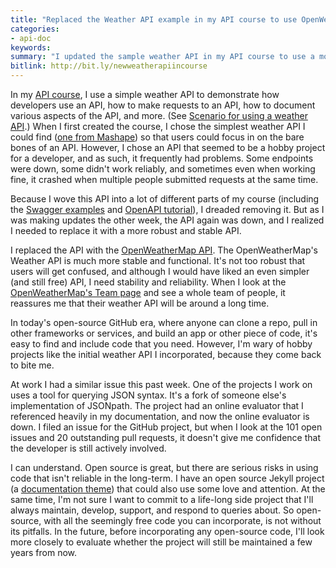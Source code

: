 ```yaml
---
title: "Replaced the Weather API example in my API course to use OpenWeatherAPI"
categories:
- api-doc
keywords:
summary: "I updated the sample weather API in my API course to use a more robust and stable weather API from OpenWeatherMap. Any time you incorporate free or open-source projects, you run the risk that the code won't be supported in the long-term."
bitlink: http://bit.ly/newweatherapiincourse
---
```


In my [API course](http://idratherbewriting.com/learnapidoc/), I use a simple weather API to demonstrate how developers use an API, how to make requests to an API, how to document various aspects of the API, and more. (See [Scenario for using a weather API](http://idratherbewriting.com/learnapidoc/docapis_scenario_for_using_weather_api.html).) When I first created the course, I chose the simplest weather API I could find ([one from Mashape](https://market.mashape.com/fyhao/weather-13)) so that users could focus in on the bare bones of an API. However, I chose an API that seemed to be a hobby project for a developer, and as such, it frequently had problems. Some endpoints were down, some didn't work reliably, and sometimes even when working fine, it crashed when multiple people submitted requests at the same time.

Because I wove this API into a lot of different parts of my course (including the [Swagger examples](http://idratherbewriting.com/learnapidoc/pubapis_swagger_demo.html) and [OpenAPI tutorial](http://idratherbewriting.com/learnapidoc/pubapis_openapi_tutorial_overview.html)), I dreaded removing it. But as I was making updates the other week, the API again was down, and I realized I needed to replace it with a more robust and stable API.

I replaced the API with the [OpenWeatherMap API](https://openweathermap.org/api). The OpenWeatherMap's Weather API is much more stable and functional. It's not too robust that users will get confused, and although I would have liked an even simpler (and still free) API, I need stability and reliability. When I look at the [OpenWeatherMap's Team page](https://openweathermap.org/team) and see a whole team of people, it reassures me that their weather API will be around a long time.

In today's open-source GitHub era, where anyone can clone a repo, pull in other frameworks or services, and build an app or other piece of code, it's easy to find and include code that you need. However, I'm wary of hobby projects like the initial weather API I incorporated, because they come back to bite me.

At work I had a similar issue this past week. One of the projects I work on uses a tool for querying JSON syntax. It's a fork of someone else's implementation of JSONpath. The project had an online evaluator that I referenced heavily in my documentation, and now the online evaluator is down. I filed an issue for the GitHub project, but when I look at the 101 open issues and 20 outstanding pull requests, it doesn't give me confidence that the developer is still actively involved.

I can understand. Open source is great, but there are serious risks in using code that isn't reliable in the long-term. I have an open source Jekyll project (a [documentation theme](http://idratherbewriting.com/documentation-theme-jekyll)) that could also use some love and attention. At the same time, I'm not sure I want to commit to a life-long side project that I'll always maintain, develop, support, and respond to queries about. So open-source, with all the seemingly free code you can incorporate, is not without its pitfalls. In the future, before incorporating any open-source code, I'll look more closely to evaluate whether the project will still be maintained a few years from now.
